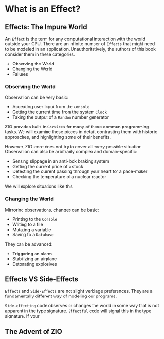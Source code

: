 # What is an Effect?

## Effects: The Impure World

An `Effect` is the term for any computational interaction with the world outside your CPU.
There are an infinite number of `Effects` that might need to be modeled in an application.
Unauthoritatively, the authors of this book consider them in these categories.

- Observing the World
- Changing the World
- Failures

### Observing the World

Observation can be very basic:

- Accepting user input from the `Console`
- Getting the current time from the system `Clock`
- Taking the output of a `Random` number generator

ZIO provides built-in `Services` for many of these common programming tasks.
We will examine these pieces in detail, contrasting them with historic approaches, and highlighting some of their benefits.

However, ZIO-core does not try to cover all every possible situation.
Observation can also be arbitrarily complex and domain-specific:

- Sensing slippage in an anti-lock braking system
- Getting the current price of a stock
- Detecting the current passing through your heart for a pace-maker
- Checking the temperature of a nuclear reactor

We will explore situations like this

### Changing the World

Mirroring observations, changes can be basic:
- Printing to the `Console`
- Writing to a file
- Mutating a variable
- Saving to a `Database`

They can be advanced:
- Triggering an alarm
- Stabilizing an airplane
- Detonating explosives

## Effects VS Side-Effects
`Effects` and `Side-Effects` are not slight verbiage preferences.
They are a fundamentally different way of modeling our programs.

`Side-effecting` code observes or changes the world in some way that is not apparent in the type signature.
`Effectful` code will signal this in the type signature.
If your 

## The Advent of ZIO
